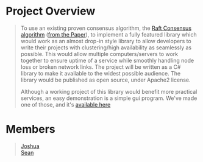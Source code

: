 # Project Overview  
>To use an existing proven consensus algorithm, the [Raft Consensus algorithm](https://raft.github.io) ([from the Paper](https://raft.github.io/raft.pdf)), to implement a fully featured library which would work as an almost drop-in style library to allow developers to write their projects with clustering/high availability as seamlessly as possible. This would allow multiple computers/servers to work together to ensure uptime of a service while smoothly handling node loss or broken network links. The project will be written as a C# library to make it available to the widest possible audience. The library would be published as open source, under Apache2 license.  
>
>Although a working project of this library would benefit more practical services, an easy demonstration is a simple gui program. We've made one of those, and it's [available here](https://github.com/JoshuaaMichael/RaftPrototype) 
>
# Members  
>[Joshua](https://github.com/JoshuaaMichael)  
>[Sean](https://bitbucket.org/neas57/)  